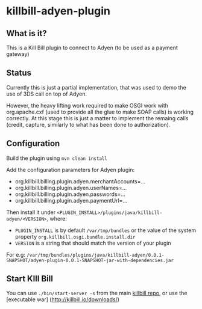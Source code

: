# killbill-adyen-plugin

## What is it?

This is a Kill Bill plugin to connect to Adyen (to be used as a payment gateway)

## Status

Currently this is just a partial implementation, that was used to demo the use of 3DS call on top of Adyen.

However, the heavy lifting work required to make OSGI work with org.apache.cxf (used to provide all the glue to make SOAP calls) is working correctly. At this stage this is just a matter to implement the remaing calls (credit, capture, similarly to what has been done to authorization).

## Configuration

Build the plugin using `mvn clean install`

Add the configuration parameters for Adyen plugin:
* org.killbill.billing.plugin.adyen.merchantAccounts=...
* org.killbill.billing.plugin.adyen.userNames=...
* org.killbill.billing.plugin.adyen.passwords=...
* org.killbill.billing.plugin.adyen.paymentUrl=...



Then install it under `<PLUGIN_INSTALL>/plugins/java/killbill-adyen/<VERSION>`, where:
* `PLUGIN_INSTALL` is by default `/var/tmp/bundles` or the value of the system property `org.killbill.osgi.bundle.install.dir`
* `VERSION` is a string that should match the version of your plugin

For e.g: `/var/tmp/bundles/plugins/java/killbill-adyen/0.0.1-SNAPSHOT/adyen-plugin-0.0.1-SNAPSHOT-jar-with-dependencies.jar`

## Start KIll Bill

You can use `./bin/start-server -s` from the main [killbill repo](https://github.com/killbill/killbill), or use the [executable war] (http://killbill.io/downloads/)

